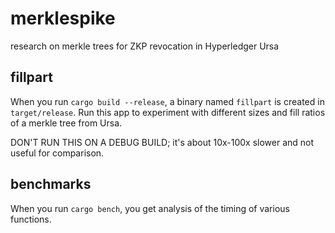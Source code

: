 # merklespike
research on merkle trees for ZKP revocation in Hyperledger Ursa

## fillpart
When you run `cargo build --release`, a binary named `fillpart` is created in `target/release`. Run this app to experiment with different sizes and fill ratios of a merkle tree from Ursa.

DON'T RUN THIS ON A DEBUG BUILD; it's about 10x-100x slower and not useful for comparison.

## benchmarks
When you run `cargo bench`, you get analysis of the timing of various functions.
